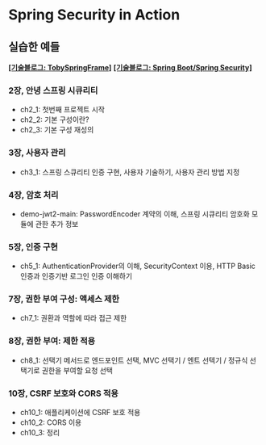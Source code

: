 # Spring Security in Action
## 실습한 예들
[<B>[기술블로그: TobySpringFrame]</B>](https://blank001.tistory.com/category/Spring%20Security%20in%20Action)
[<B>[기술블로그: Spring Boot/Spring Security]</B>](https://blank001.tistory.com/category/Spring%20Boot/Spring%20Security)

### 2장, 안녕 스프링 시큐리티
- ch2_1: 첫번째 프로젝트 시작
- ch2_2: 기본 구성이란?
- ch2_3: 기본 구성 재성의

### 3장, 사용자 관리
- ch3_1: 스프링 스큐리티 인증 구현, 사용자 기술하기, 사용자 관리 방법 지정

### 4장, 암호 처리
- demo-jwt2-main: PasswordEncoder 계약의 이해, 스프링 시큐리티 암호화 모듈에 관한 추가 정보

### 5장, 인증 구현
- ch5_1: AuthenticationProvider의 이해, SecurityContext 이용, HTTP Basic 인증과 인증기반 로그인 인증 이해하기

### 7장, 권한 부여 구성: 액세스 제한
- ch7_1: 권환과 역할에 따라 접근 제한

### 8장, 권한 부여: 제한 적용
- ch8_1: 선택기 메서드로 엔드포인트 선택, MVC 선택기 / 엔트 선텍기 / 정규식 선택기로 권한을 부여할 요청 선택

### 10장, CSRF 보호와 CORS 적용
- ch10_1: 애플리케이션에 CSRF 보호 적용
- ch10_2: CORS 이용
- ch10_3: 정리
